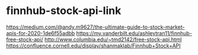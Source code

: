 # finnhub-stock-api-link
https://medium.com/@andy.m9627/the-ultimate-guide-to-stock-market-apis-for-2020-1de6f55adbb
https://my.vanderbilt.edu/ashleytran11/finnhub-free-stock-api/
http://www.columbia.edu/~tmd2142/free-stock-api.html
https://confluence.cornell.edu/display/shanmaklab/Finnhub+Stock+API
